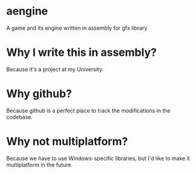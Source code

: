 # aengine
A game and its engine written in assembly for gfx library

# Why I write this in assembly?
Because it's a project at my University.

# Why github?
Because github is a perfect place to track the modifications in the codebase.

# Why not multiplatform?
Because we have to use Windows-specific libraries, but I'd like to make it
multiplatform in the future.
